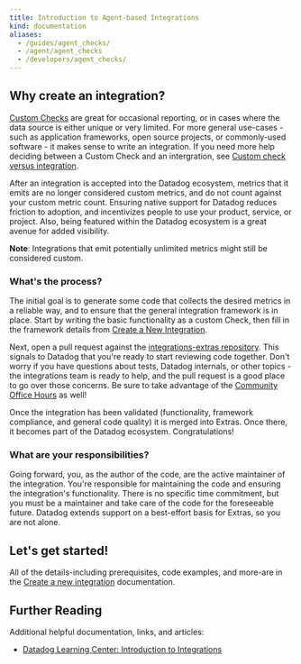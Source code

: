 ```yaml
---
title: Introduction to Agent-based Integrations
kind: documentation
aliases:
  - /guides/agent_checks/
  - /agent/agent_checks
  - /developers/agent_checks/
---
```


## Why create an integration?

[Custom Checks][1] are great for occasional reporting, or in cases where the data source is either unique or very limited. For more general use-cases - such as application frameworks, open source projects, or commonly-used software - it makes sense to write an integration. If you need more help deciding between a Custom Check and an intergration, see [Custom check versus integration][5].

After an integration is accepted into the Datadog ecosystem, metrics that it emits are no longer considered custom metrics, and do not count against your custom metric count. Ensuring native support for Datadog reduces friction to adoption, and incentivizes people to use your product, service, or project. Also, being featured within the Datadog ecosystem is a great avenue for added visibility.

**Note**: Integrations that emit potentially unlimited metrics might still be considered custom.

### What's the process?

The initial goal is to generate some code that collects the desired metrics in a reliable way, and to ensure that the general integration framework is in place. Start by writing the basic functionality as a custom Check, then fill in the framework details from [Create a New Integration][2].

Next, open a pull request against the [integrations-extras repository][3]. This signals to Datadog that you're ready to start reviewing code together. Don't worry if you have questions about tests, Datadog internals, or other topics - the integrations team is ready to help, and the pull request is a good place to go over those concerns. Be sure to take advantage of the [Community Office Hours][4] as well!

Once the integration has been validated (functionality, framework compliance, and general code quality) it is merged into Extras. Once there, it becomes part of the Datadog ecosystem. Congratulations!

### What are your responsibilities?

Going forward, you, as the author of the code, are the active maintainer of the integration. You're responsible for maintaining the code and ensuring the integration's functionality. There is no specific time commitment, but you must be a maintainer and take care of the code for the foreseeable future. Datadog extends support on a best-effort basis for Extras, so you are not alone.

## Let's get started!

All of the details-including prerequisites, code examples, and more-are in the [Create a new integration][2] documentation.

## Further Reading

Additional helpful documentation, links, and articles:

- [Datadog Learning Center: Introduction to Integrations][6]

[1]: https://docs.datadoghq.com/developers/write_agent_check/
[2]: https://docs.datadoghq.com/developers/integrations/new_check_howto/
[3]: https://github.com/DataDog/integrations-extras
[4]: https://docs.datadoghq.com/developers/office_hours/
[5]: https://docs.datadoghq.com/developers/#custom-check-versus-integration
[6]: https://learn.datadoghq.com/enrol/index.php?id=38
